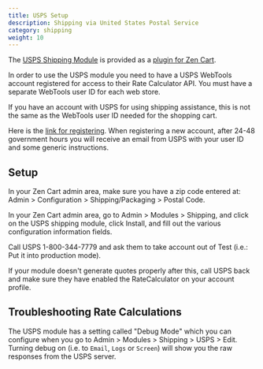 ```yaml
---
title: USPS Setup 
description: Shipping via United States Postal Service 
category: shipping 
weight: 10
---
```


The [USPS Shipping Module](https://www.zen-cart.com/downloads.php?do=file&id=1292) is provided as a [plugin for Zen Cart](/user/plugins/why_plugins/). 

In order to use the USPS module you need to have a USPS WebTools account registered for access to their Rate Calculator API. You must have a separate WebTools user ID for each web store.

If you have an account with USPS for using shipping assistance, this is not the same as the WebTools user ID needed for the shopping cart.

Here is the [link for registering](https://www.usps.com/business/web-tools-apis/welcome.htm).
When registering a new account, after 24-48 government hours you will receive an email from USPS with your user ID and some generic instructions.

## Setup
In your Zen Cart admin area, make sure you have a zip code entered at: Admin > Configuration > Shipping/Packaging > Postal Code.

In your Zen Cart admin area, go to Admin > Modules > Shipping, and click on the USPS shipping module, click Install, and fill out the various configuration information fields.

Call USPS 1-800-344-7779 and ask them to take account out of Test (i.e.: Put it into production mode).

If your module doesn't generate quotes properly after this, call USPS back and make sure they have enabled the RateCalculator on your account profile.

## Troubleshooting Rate Calculations 

The USPS module has a setting called "Debug Mode" which you can configure when you go to Admin > Modules > Shipping > USPS > Edit.  Turning debug on (i.e. to `Email`, `Logs` or `Screen`) will show you the raw responses from the USPS server. 


